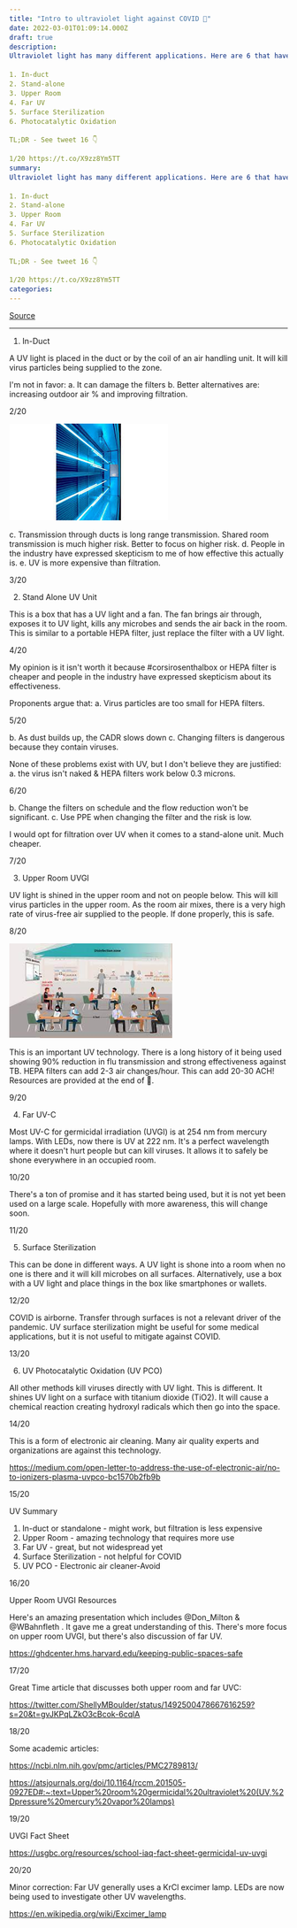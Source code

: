 ```yaml
---
title: "Intro to ultraviolet light against COVID 🧵"
date: 2022-03-01T01:09:14.000Z
draft: true
description: 
Ultraviolet light has many different applications. Here are 6 that have been used for COVID:

1. In-duct
2. Stand-alone
3. Upper Room
4. Far UV
5. Surface Sterilization
6. Photocatalytic Oxidation

TL;DR - See tweet 16 👇

1/20 https://t.co/X9zz8Ym5TT
summary: 
Ultraviolet light has many different applications. Here are 6 that have been used for COVID:

1. In-duct
2. Stand-alone
3. Upper Room
4. Far UV
5. Surface Sterilization
6. Photocatalytic Oxidation

TL;DR - See tweet 16 👇

1/20 https://t.co/X9zz8Ym5TT
categories:
---
```

[Source](https://twitter.com/joeyfox85/status/1498465352266752001)

---

1. In-Duct

A UV light is placed in the duct or by the coil of an air handling unit. It will kill virus particles being supplied to the zone.

I'm not in favor:
a. It can damage the filters
b. Better alternatives are: increasing outdoor air % and improving filtration.

2/20

![UV in duct](/uv-in-duct.jpg)

c. Transmission through ducts is long range transmission. Shared room transmission is much higher risk. Better to focus on higher risk.
d. People in the industry have expressed skepticism to me of how
effective this actually is.
e. UV is more expensive than filtration.

3/20

2. Stand Alone UV Unit

This is a box that has a UV light and a fan. The fan brings air through, exposes it to UV light, kills any microbes and sends the air back in the room. This is similar to a portable HEPA filter, just replace the filter with a UV light.

4/20

My opinion is it isn't worth it because #corsirosenthalbox or HEPA filter is cheaper and people in the industry have expressed skepticism about its effectiveness.

Proponents argue that:
a. Virus particles are too small for HEPA filters.

5/20

b. As dust builds up, the CADR slows down
c. Changing filters is dangerous because they contain viruses.

None of these problems exist with UV, but I don't believe they are justified:
a. the virus isn't naked & HEPA filters work below 0.3 microns. 

6/20

b. Change the filters on schedule and the flow reduction won't be significant.
c. Use PPE when changing the filter and the risk is low.

I would opt for filtration over UV when it comes to a stand-alone unit. Much cheaper.

7/20

3. Upper Room UVGI

UV light is shined in the upper room and not on people below. This will kill virus particles in the upper room. As the room air mixes, there is a very high rate of virus-free air supplied to the people. If done properly, this is safe.

8/20

![Upper UV disinfection zone](/upper-uv-zone.jpg)

This is an important UV technology. There is a long history of it being used showing 90% reduction in flu transmission and strong effectiveness against TB. HEPA filters can add 2-3 air changes/hour. This can add 20-30 ACH! Resources are provided at the end of 🧵.

9/20

4. Far UV-C

Most UV-C for germicidal irradiation (UVGI) is at 254 nm from mercury lamps. With LEDs, now there is UV at 222 nm. It's a perfect wavelength where it doesn't hurt people but can kill viruses. It allows it to safely be shone everywhere in an occupied room.

10/20

There's a ton of promise and it has started being used, but it is not yet been used on a large scale. Hopefully with more awareness, this will change soon. 

11/20

5. Surface Sterilization

This can be done in different ways. A UV light is shone into a room when no one is there and it will kill microbes on all surfaces. Alternatively, use a box with a UV light and place things in the box like smartphones or wallets. 

12/20

COVID is airborne. Transfer through surfaces is not a relevant driver of the pandemic. UV surface sterilization might be useful for some medical applications, but it is not useful to mitigate against COVID.

13/20

6. UV Photocatalytic Oxidation (UV PCO)

All other methods kill viruses directly with UV light. This is different. It shines UV light on a surface with titanium dioxide (TiO2). It will cause a chemical reaction creating hydroxyl radicals which then go into the space.

14/20

This is a form of electronic air cleaning. Many air quality experts and organizations are against this technology.

https://medium.com/open-letter-to-address-the-use-of-electronic-air/no-to-ionizers-plasma-uvpco-bc1570b2fb9b

15/20

UV Summary

1. In-duct or standalone - might work, but filtration is less expensive
2. Upper Room - amazing technology that requires more use
3. Far UV - great, but not widespread yet
4. Surface Sterilization - not helpful for COVID
5. UV PCO - Electronic air cleaner-Avoid

16/20

Upper Room UVGI Resources

Here's an amazing presentation which includes @Don_Milton
 & @WBahnfleth
 . It gave me a great understanding of this. There's more focus on upper room UVGI, but there's also discussion of far UV.

https://ghdcenter.hms.harvard.edu/keeping-public-spaces-safe

17/20

Great Time article that discusses both upper room and far UVC:

https://twitter.com/ShellyMBoulder/status/1492500478667616259?s=20&t=gvJKPqLZkO3cBcok-6cqlA

18/20

Some academic articles:

https://ncbi.nlm.nih.gov/pmc/articles/PMC2789813/

https://atsjournals.org/doi/10.1164/rccm.201505-0927ED#:~:text=Upper%20room%20germicidal%20ultraviolet%20(UV,%2Dpressure%20mercury%20vapor%20lamps)

19/20

UVGI Fact Sheet

https://usgbc.org/resources/school-iaq-fact-sheet-germicidal-uv-uvgi


20/20

Minor correction: Far UV generally uses a KrCl excimer lamp. LEDs are now being used to investigate other UV wavelengths.

https://en.wikipedia.org/wiki/Excimer_lamp